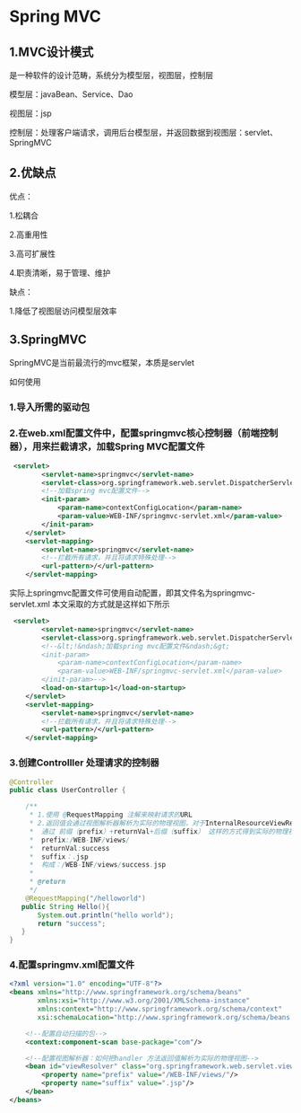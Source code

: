 # Spring MVC

## 1.MVC设计模式

是一种软件的设计范畴，系统分为模型层，视图层，控制层

模型层：javaBean、Service、Dao

视图层：jsp

控制层：处理客户端请求，调用后台模型层，并返回数据到视图层：servlet、SpringMVC

## 2.优缺点

优点：

1.松耦合

2.高重用性

3.高可扩展性

4.职责清晰，易于管理、维护

缺点：

1.降低了视图层访问模型层效率

## 3.SpringMVC

SpringMVC是当前最流行的mvc框架，本质是servlet

如何使用

### 1.导入所需的驱动包

### 2.在web.xml配置文件中，配置springmvc核心控制器（前端控制器），用来拦截请求，加载Spring MVC配置文件

```xml
 <servlet>
        <servlet-name>springmvc</servlet-name>
        <servlet-class>org.springframework.web.servlet.DispatcherServlet</servlet-class>
        <!--加载spring mvc配置文件-->
        <init-param>
            <param-name>contextConfigLocation</param-name>
            <param-value>WEB-INF/springmvc-servlet.xml</param-value>
        </init-param>
    </servlet>
    <servlet-mapping>
        <servlet-name>springmvc</servlet-name>
        <!--拦截所有请求，并且将请求特殊处理-->
        <url-pattern>/</url-pattern>
    </servlet-mapping>
```

实际上springmvc配置文件可使用自动配置，即其文件名为springmvc-servlet.xml 本文采取的方式就是这样如下所示

```xml
 <servlet>
        <servlet-name>springmvc</servlet-name>
        <servlet-class>org.springframework.web.servlet.DispatcherServlet</servlet-class>
        <!--&lt;!&ndash;加载spring mvc配置文件&ndash;&gt;
        <init-param>
            <param-name>contextConfigLocation</param-name>
            <param-value>WEB-INF/springmvc-servlet.xml</param-value>
        </init-param>-->
        <load-on-startup>1</load-on-startup>
    </servlet>
    <servlet-mapping>
        <servlet-name>springmvc</servlet-name>
        <!--拦截所有请求，并且将请求特殊处理-->
        <url-pattern>/</url-pattern>
    </servlet-mapping>
```



### 3.创建Controlller 处理请求的控制器

```java
@Controller
public class UserController {

    /**
     * 1.使用 @RequestMapping 注解来映射请求的URL
     * 2.返回值会通过视图解析器解析为实际的物理视图，对于InternalResourceViewResolver 视图解析器会做如下解析：
     *  通过 前缀（prefix）+returnVal+后缀（suffix） 这样的方式得到实际的物理视图，然后做转发操作，直接转到页面
     *  prefix:/WEB-INF/views/
     *  returnVal:success
     *  suffix：.jsp
     *  构成：/WEB-INF/views/success.jsp
     *
     * @return
     */
    @RequestMapping("/helloworld")
   public String Hello(){
       System.out.println("hello world");
       return "success";
   }
}
```

### 4.配置springmv.xml配置文件

```xml
<?xml version="1.0" encoding="UTF-8"?>
<beans xmlns="http://www.springframework.org/schema/beans"
       xmlns:xsi="http://www.w3.org/2001/XMLSchema-instance"
       xmlns:context="http://www.springframework.org/schema/context"
       xsi:schemaLocation="http://www.springframework.org/schema/beans http://www.springframework.org/schema/beans/spring-beans.xsd http://www.springframework.org/schema/context http://www.springframework.org/schema/context/spring-context.xsd">

    <!--配置自动扫描的包-->
    <context:component-scan base-package="com"/>

    <!--配置视图解析器：如何把handler 方法返回值解析为实际的物理视图-->
    <bean id="viewResolver" class="org.springframework.web.servlet.view.InternalResourceViewResolver">
        <property name="prefix" value="/WEB-INF/views/"/>
        <property name="suffix" value=".jsp"/>
    </bean>
</beans>
```

